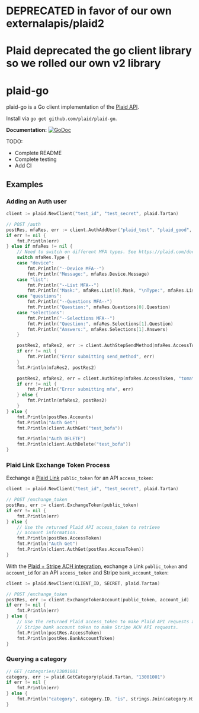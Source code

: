 # DEPRECATED in favor of our own externalapis/plaid2 
# Plaid deprecated the go client library so we rolled our own v2 library

# plaid-go

plaid-go is a Go client implementation of the [Plaid API](https://plaid.com/docs).

Install via `go get github.com/plaid/plaid-go`.

**Documentation:** [![GoDoc](https://godoc.org/github.com/plaid/plaid-go?status.svg)](https://godoc.org/github.com/plaid/plaid-go/plaid)

TODO:
- Complete README
- Complete testing
- Add CI


## Examples

### Adding an Auth user

```go
client := plaid.NewClient("test_id", "test_secret", plaid.Tartan)

// POST /auth
postRes, mfaRes, err := client.AuthAddUser("plaid_test", "plaid_good", "", "bofa", nil)
if err != nil {
    fmt.Println(err)
} else if mfaRes != nil {
    // Need to switch on different MFA types. See https://plaid.com/docs/api/#auth-mfa.
    switch mfaRes.Type {
    case "device":
        fmt.Println("--Device MFA--")
        fmt.Println("Message:", mfaRes.Device.Message)
    case "list":
        fmt.Println("--List MFA--")
        fmt.Println("Mask:", mfaRes.List[0].Mask, "\nType:", mfaRes.List[0].Type)
    case "questions":
        fmt.Println("--Questions MFA--")
        fmt.Println("Question:", mfaRes.Questions[0].Question)
    case "selections":
        fmt.Println("--Selections MFA--")
        fmt.Println("Question:", mfaRes.Selections[1].Question)
        fmt.Println("Answers:", mfaRes.Selections[1].Answers)
    }

    postRes2, mfaRes2, err := client.AuthStepSendMethod(mfaRes.AccessToken, "type", "email")
    if err != nil {
        fmt.Println("Error submitting send_method", err)
    }
    fmt.Println(mfaRes2, postRes2)

    postRes2, mfaRes2, err = client.AuthStep(mfaRes.AccessToken, "tomato")
    if err != nil {
        fmt.Println("Error submitting mfa", err)
    } else {
        fmt.Println(mfaRes2, postRes2)
    }
} else {
    fmt.Println(postRes.Accounts)
    fmt.Println("Auth Get")
    fmt.Println(client.AuthGet("test_bofa"))

    fmt.Println("Auth DELETE")
    fmt.Println(client.AuthDelete("test_bofa"))
}
```

### Plaid Link Exchange Token Process

Exchange a [Plaid Link][1] `public_token` for an API `access_token`:

```go
client := plaid.NewClient("test_id", "test_secret", plaid.Tartan)

// POST /exchange_token
postRes, err := client.ExchangeToken(public_token)
if err != nil {
    fmt.Println(err)
} else {
    // Use the returned Plaid API access_token to retrieve
    // account information.
    fmt.Println(postRes.AccessToken)
    fmt.Println("Auth Get")
    fmt.Println(client.AuthGet(postRes.AccessToken))
}
```

With the [Plaid + Stripe ACH integration][2], exchange a Link `public_token`
and `account_id` for an API `access_token` and Stripe `bank_account_token`:

```go
client := plaid.NewClient(CLIENT_ID, SECRET, plaid.Tartan)

// POST /exchange_token
postRes, err := client.ExchangeTokenAccount(public_token, account_id)
if err != nil {
    fmt.Println(err)
} else {
    // Use the returned Plaid access_token to make Plaid API requests and the
    // Stripe bank account token to make Stripe ACH API requests.
    fmt.Println(postRes.AccessToken)
    fmt.Println(postRes.BankAccountToken)
}
```

### Querying a category
```go
// GET /categories/13001001
category, err := plaid.GetCategory(plaid.Tartan, "13001001")
if err != nil {
    fmt.Println(err)
} else {
    fmt.Println("category", category.ID, "is", strings.Join(category.Hierarchy, ", "))
}
```

[1]: https://plaid.com/docs/link
[2]: https://plaid.com/docs/link/stripe
